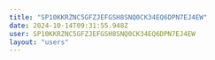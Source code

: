 ```yaml
---
title: "SP10KKRZNC5GFZJEFGSH8SNQ0CK34EQ6DPN7EJ4EW"
date: 2024-10-14T09:31:55.948Z
user: SP10KKRZNC5GFZJEFGSH8SNQ0CK34EQ6DPN7EJ4EW
layout: "users"
---
```

    